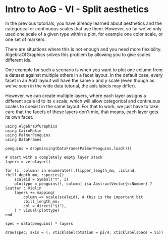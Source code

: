 # Intro to AoG - VI - Split aesthetics

In the previous tutorials, you have already learned about aesthetics and the categorical or continuous scales that use them.
However, so far we've only used one scale of a given type within a plot, for example one color scale, or one set of markers.

There are situations where this is not enough and you need more flexibility.
AlgebraOfGraphics solves this problem by allowing you to give scales different ids.

One example for such a scenario is when you want to plot one column from a dataset against multiple others in a facet layout.
In the default case, every facet in an AoG layout will have the same x and y scale (even though as we've seen in the wide data tutorial, the axis labels may differ).

However, we can create multiple layers, where each layer assigns a different scale id to its x scale, which will allow categorical and continuous scales to coexist in the same layout.
For that to work, we just have to take care that the facets of these layers don't mix, that means, each layer gets its own facet.

```@example tut
using AlgebraOfGraphics
using CairoMakie
using PalmerPenguins
using DataFrames

penguins = dropmissing(DataFrame(PalmerPenguins.load()))

# start with a completely empty layer stack
layers = zerolayer()

for (i, column) in enumerate([:flipper_length_mm, :island, :bill_depth_mm, :species])
    scaleid = Symbol("Y", i)
    plottype = penguins[!, column] isa AbstractVector{<:Number} ? Scatter : Violin
    layers += mapping(
        column => scale(scaleid), # this is the important bit
        :bill_length_mm;
        col = direct("$i"),
    ) * visual(plottype)
end

spec = data(penguins) * layers

draw(spec; axis = (; xticklabelrotation = pi/4, xticklabelspace = 55))
```


